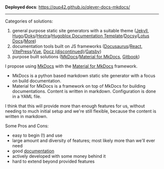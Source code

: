 __Deployed docs__: https://qup42.github.io/qlever-docs-mkdocs/

---

Categories of solutions:
1. general purpose static site generators with a suitable theme ([Jekyll](https://jekyllrb.com/), [Hugo](https://gohugo.io/)/[Doks](https://getdoks.org/)/[Hextra](https://imfing.github.io/hextra/)/[Hugoblox Documentation Template](https://hugoblox.com/templates/details/docs/)/[Docsy](https://www.docsy.dev/)/[Lotus Docs](https://lotusdocs.dev/)/[More](https://gethugothemes.com/hugo-documentation-themes))
2. documentation tools built on JS frameworks ([Docusaurus](https://docusaurus.io/docs)/[React](https://react.dev/), [VitePress](https://vitepress.dev/)/[Vue](https://vuejs.org/), [Docz (discontinued)](https://github.com/pedronauck/docz/)/[Gatsby](https://www.gatsbyjs.com/))
3. purpose built solutions ([MkDocs](https://www.mkdocs.org/)/[Material for MkDocs](https://squidfunk.github.io/mkdocs-material/), [Gitbook](https://www.gitbook.com/))

I propose using [MkDocs](https://www.mkdocs.org/) with the [Material for MkDocs](https://squidfunk.github.io/mkdocs-material/) framework.
- MkDocs is a python based markdown static site generator with a focus on build documentation.
- Material for MkDocs is a framework on top of MkDocs for building documentations. Content is written in markdown. Configuration is done in a YAML file.

I think that this will provide more than enough features for us, without needing to much initial setup and we're still flexible, because the content is written in markdown.

Some Pros and Cons:
- easy to begin (!) and use
- large amount and diversity of features; most likely more than we'll ever need
- good [documentation](https://squidfunk.github.io/mkdocs-material/getting-started/)
- actively developed with some money behind it
- hard to extend beyond provided features
